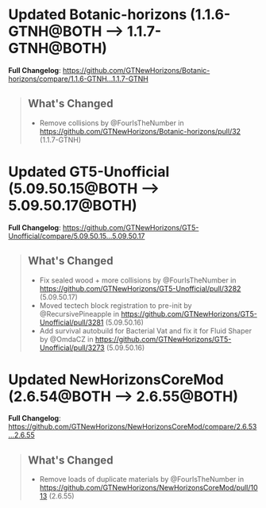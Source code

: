 # Updated Botanic-horizons (1.1.6-GTNH@BOTH --> 1.1.7-GTNH@BOTH)
**Full Changelog**: https://github.com/GTNewHorizons/Botanic-horizons/compare/1.1.6-GTNH...1.1.7-GTNH
>## What's Changed
> * Remove collisions by @FourIsTheNumber in https://github.com/GTNewHorizons/Botanic-horizons/pull/32 (1.1.7-GTNH)
>

# Updated GT5-Unofficial (5.09.50.15@BOTH --> 5.09.50.17@BOTH)
**Full Changelog**: https://github.com/GTNewHorizons/GT5-Unofficial/compare/5.09.50.15...5.09.50.17
>## What's Changed
> * Fix sealed wood + more collisions by @FourIsTheNumber in https://github.com/GTNewHorizons/GT5-Unofficial/pull/3282 (5.09.50.17)
> * Moved tectech block registration to pre-init by @RecursivePineapple in https://github.com/GTNewHorizons/GT5-Unofficial/pull/3281 (5.09.50.16)
> * Add survival autobuild for Bacterial Vat and fix it for Fluid Shaper by @OmdaCZ in https://github.com/GTNewHorizons/GT5-Unofficial/pull/3273 (5.09.50.16)
>

# Updated NewHorizonsCoreMod (2.6.54@BOTH --> 2.6.55@BOTH)
**Full Changelog**: https://github.com/GTNewHorizons/NewHorizonsCoreMod/compare/2.6.53...2.6.55
>## What's Changed
> * Remove loads of duplicate materials by @FourIsTheNumber in https://github.com/GTNewHorizons/NewHorizonsCoreMod/pull/1013 (2.6.55)
>

